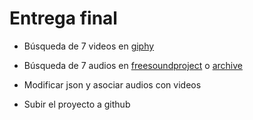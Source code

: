 # Entrega final

- Búsqueda de 7 videos en [giphy](https://giphy.com/)
- Búsqueda de 7 audios en [freesoundproject](https://freesound.org/) o [archive](https://archive.org/)

- Modificar json y asociar audios con videos
- Subir el proyecto a github 
